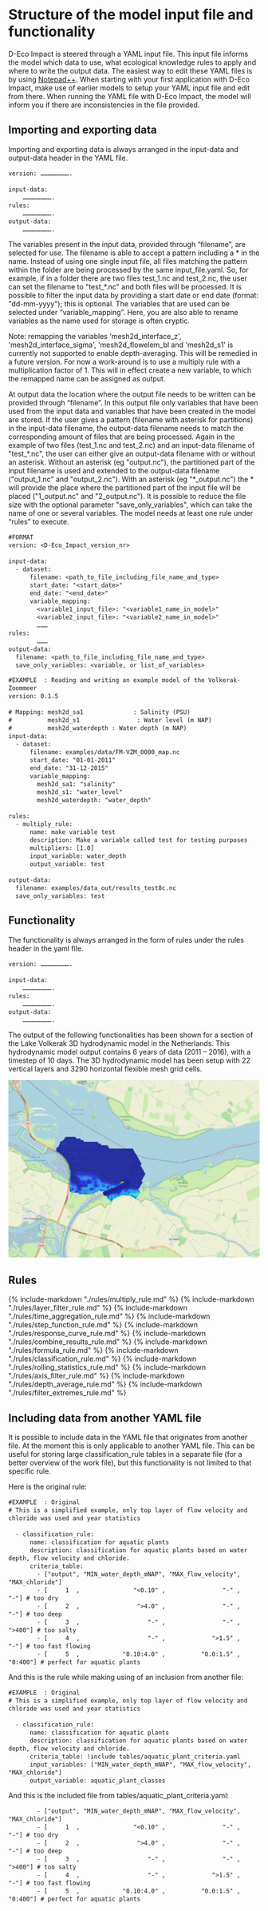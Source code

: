 # Structure of the model input file and functionality

D-Eco Impact is steered through a YAML input file. This input file informs the model which data to use, what ecological knowledge rules to apply and where to write the output data. 
The easiest way to edit these YAML files is by using [Notepad++](https://notepad-plus-plus.org/downloads/). When starting with your first application with D-Eco Impact, make use of earlier models to setup your YAML input file and edit from there. When running the YAML file with D-Eco Impact, the model will inform you if there are inconsistencies in the file provided. 

## Importing and exporting data
Importing and exporting data is always arranged in the input-data and output-data header in the YAML file.  

```
version: …………………….

input-data:
	…………………….
rules:
	…………………….
output-data:
	…………………….
```

The variables present in the input data, provided through “filename”, are selected for use. The filename is able to accept a pattern including a * in the name. Instead of using one single input file, all files matching the pattern within the folder are being processed by the same input_file.yaml. So, for example, if in a folder there are two files test_1.nc and test_2.nc, the user can set the filename to "test_\*.nc" and both files will be processed. It is possible to filter the input data by providing a start date or end date (format: "dd-mm-yyyy"); this is optional. The variables that are used can be selected under “variable_mapping”. Here, you are also able to rename variables as the name used for storage is often cryptic. 

Note: remapping the variables 'mesh2d_interface_z', 'mesh2d_interface_sigma', 'mesh2d_flowelem_bl and 'mesh2d_s1' is currently not supported to enable depth-averaging. This will be remedied in a future version. For now a work-around is to use a multiply rule with a multiplication factor of 1. This will in effect create a new variable, to which the remapped name can be assigned as output.

At output data the location where the output file needs to be written can be provided through “filename”. In this output file only variables that have been used from the input data and variables that have been created in the model are stored. If the user gives a pattern (filename with asterisk for partitions) in the input-data filename, the output-data filename needs to match the corresponding amount of files that are being processed. Again in the example of two files (test_1.nc and test_2.nc) and an input-data filename of "test_\*.nc", the user can either give an output-data filename with or without an asterisk. Without an asterisk (eg "output.nc"), the partitioned part of the input filename is used and extended to the output-data filename ("output_1.nc" and "output_2.nc"). With an asterisk (eg "\*_output.nc") the \* will provide the place where the partitioned part of the input file will be placed ("1_output.nc" and "2_output.nc"). It is possible to reduce the file size with the optional parameter "save_only_variables", which can take the name of one or several variables.
The model needs at least one rule under “rules” to execute.

```
#FORMAT
version: <D-Eco_Impact_version_nr>

input-data:
  - dataset:
      filename: <path_to_file_including_file_name_and_type>
      start_date: "<start_date>"
      end_date: "<end_date>"
      variable_mapping:
        <variable1_input_file>: "<variable1_name_in_model>"
        <variable2_input_file>: "<variable2_name_in_model>"
        ………
rules:
        ………
output-data:
  filename: <path_to_file_including_file_name_and_type>
  save_only_variables: <variable, or list_of_variables>
```

```
#EXAMPLE  : Reading and writing an example model of the Volkerak-Zoommeer
version: 0.1.5

# Mapping: mesh2d_sa1              : Salinity (PSU)
#          mesh2d_s1                : Water level (m NAP)
#          mesh2d_waterdepth : Water depth (m NAP)
input-data:
  - dataset:
      filename: examples/data/FM-VZM_0000_map.nc
      start_date: "01-01-2011"
      end_date: "31-12-2015"
      variable_mapping:
        mesh2d_sa1: "salinity"
        mesh2d_s1: "water_level"
        mesh2d_waterdepth: "water_depth"

rules:
  - multiply_rule:
      name: make variable test
      description: Make a variable called test for testing purposes
      multipliers: [1.0]
      input_variable: water_depth
      output_variable: test

output-data:
  filename: examples/data_out/results_test8c.nc
  save_only_variables: test
```

## Functionality
The functionality is always arranged in the form of rules under the rules header in the yaml file.

```
version: …………………….

input-data:
	…………………….
rules:
	…………………….
output-data:
	…………………….

```

The output of the following functionalities has been shown for a section of the Lake Volkerak 3D hydrodynamic model in the Netherlands. This hydrodynamic model output contains 6 years of data (2011 – 2016), with a timestep of 10 days. The 3D hydrodynamic model has been setup with 22 vertical layers and 3290 horizontal flexible mesh grid cells.


![Volkerak](../assets/images/3_volkerak_result.png "Spatial location of the Lake Volkerak hydrodynamic model output that has been used to show the effect of each function.")

## Rules

{% include-markdown "./rules/multiply_rule.md" %}
{% include-markdown "./rules/layer_filter_rule.md" %}
{% include-markdown "./rules/time_aggregation_rule.md" %}
{% include-markdown "./rules/step_function_rule.md" %}
{% include-markdown "./rules/response_curve_rule.md" %}
{% include-markdown "./rules/combine_results_rule.md" %}
{% include-markdown "./rules/formula_rule.md" %}
{% include-markdown "./rules/classification_rule.md" %}
{% include-markdown "./rules/rolling_statistics_rule.md" %}
{% include-markdown "./rules/axis_filter_rule.md" %}
{% include-markdown "./rules/depth_average_rule.md" %}
{% include-markdown "./rules/filter_extremes_rule.md" %}

## Including data from another YAML file

It is possible to include data in the YAML file that originates from another file. At the moment this is only applicable to another YAML file. This can be useful for storing large classification_rule tables in a separate file (for a better overview of the work file), but this functionality is not limited to that specific rule.

Here is the original rule:
```
#EXAMPLE  : Original
# This is a simplified example, only top layer of flow velocity and chloride was used and year statistics

  - classification_rule:
      name: classification for aquatic plants
      description: classification for aquatic plants based on water depth, flow velocity and chloride.
      criteria_table:
        - ["output", "MIN_water_depth_mNAP", "MAX_flow_velocity", "MAX_chloride"]
        - [     1  ,               "<0.10" ,                "-" ,            "-"] # too dry
        - [     2  ,                ">4.0" ,                "-" ,            "-"] # too deep
        - [     3  ,                   "-" ,                "-" ,         ">400"] # too salty
        - [     4  ,                   "-" ,             ">1.5" ,            "-"] # too fast flowing
        - [     5  ,            "0.10:4.0" ,          "0.0:1.5" ,        "0:400"] # perfect for aquatic plants
```

And this is the rule while making using of an inclusion from another file:
```
#EXAMPLE  : Original
# This is a simplified example, only top layer of flow velocity and chloride was used and year statistics

  - classification_rule:
      name: classification for aquatic plants
      description: classification for aquatic plants based on water depth, flow velocity and chloride.
      criteria_table: !include tables/aquatic_plant_criteria.yaml
      input_variables: ["MIN_water_depth_mNAP", "MAX_flow_velocity", "MAX_chloride"]
      output_variable: aquatic_plant_classes
```
And this is the included file from tables/aquatic_plant_criteria.yaml:
```
        - ["output", "MIN_water_depth_mNAP", "MAX_flow_velocity", "MAX_chloride"]
        - [     1  ,               "<0.10" ,                "-" ,            "-"] # too dry
        - [     2  ,                ">4.0" ,                "-" ,            "-"] # too deep
        - [     3  ,                   "-" ,                "-" ,         ">400"] # too salty
        - [     4  ,                   "-" ,             ">1.5" ,            "-"] # too fast flowing
        - [     5  ,            "0.10:4.0" ,          "0.0:1.5" ,        "0:400"] # perfect for aquatic plants
```
